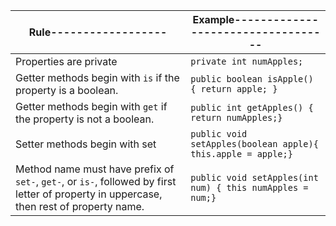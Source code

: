 | Rule------------------ | Example----------------------------------- | 
|------------------------|--------------------------------------------|
| Properties are private | `private int numApples;`|
| Getter methods begin with `is` if the property is a boolean. | `public boolean isApple() { return apple; }` |
| Getter methods begin with `get` if the property is not a boolean. | `public int getApples() { return numApples;}` | 
| Setter methods begin with set |  `public void setApples(boolean apple){ this.apple = apple;}`| 
| Method name must have prefix of `set-`, `get-`, or `is-`, followed by first letter of property in uppercase, then rest of property name. | `public void setApples(int num) { this numApples = num;}`|  
